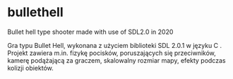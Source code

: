 # bullethell
Bullet hell type shooter made with use of SDL2.0 in 2020

Gra typu Bullet Hell, wykonana z użyciem biblioteki SDL 2.0.1 w języku C .
Projekt zawiera m.in. fizykę pocisków, poruszających się przeciwników, kamerę podążającą za graczem, skalowalny rozmiar mapy, efekty podczas kolizji obiektów.
